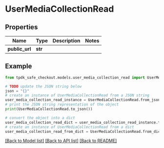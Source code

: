 # UserMediaCollectionRead



## Properties

Name | Type | Description | Notes
------------ | ------------- | ------------- | -------------
**public_url** | **str** |  | 

## Example

```python
from tpdk_safe_checkout.models.user_media_collection_read import UserMediaCollectionRead

# TODO update the JSON string below
json = "{}"
# create an instance of UserMediaCollectionRead from a JSON string
user_media_collection_read_instance = UserMediaCollectionRead.from_json(json)
# print the JSON string representation of the object
print(UserMediaCollectionRead.to_json())

# convert the object into a dict
user_media_collection_read_dict = user_media_collection_read_instance.to_dict()
# create an instance of UserMediaCollectionRead from a dict
user_media_collection_read_from_dict = UserMediaCollectionRead.from_dict(user_media_collection_read_dict)
```
[[Back to Model list]](../README.md#documentation-for-models) [[Back to API list]](../README.md#documentation-for-api-endpoints) [[Back to README]](../README.md)


